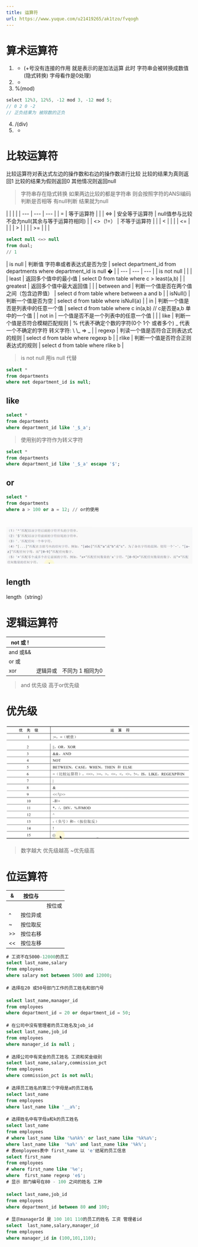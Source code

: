 ```yaml
---
title: 运算符
url: https://www.yuque.com/u21419265/ak1tzo/fvqogh
---
```




# 算术运算符

1. - (+号没有连接的作用 就是表示的是加法运算 此时 字符串会被转换成数值(隐式转换) 字母看作是0处理)
2. -
3. %(mod)

```java
select 12%3, 12%5, -12 mod 3, -12 mod 5;
// 0 2 0 -2
// 正负结果为 被除数的正负
```

4. /(div)
5. -



# 比较运算符

比较运算符对表达式左边的操作数和右边的操作数进行比较 比较的结果为真则返回1 比较的结果为假则返回0 其他情况则返回null

> 字符串存在隐式转换
> 如果两边比较的都是字符串 则会按照字符的ANSI编码判断是否相等
> 有null判断 结果就为null

|&#x20;
&#x20;|  |  |
| --- | --- | --- |
| = | 等于运算符 |  |
| <=> | 安全等于运算符 | null值参与比较不会为null(其余与等于运算符相同) |
| <>（!=） | 不等于运算符 |  |
| < |  |  |
| <= |  |  |
| > |  |  |
| >= |  |  |

```sql
select null <=> null
from dual;
// 1
```

| is null | 判断值 字符串或者表达式是否为空 | select department\_id from departments where department\_id is null
� |
| --- | --- | --- |
| is not null |  |  |
| least | 返回多个值中的最小值 | select D from table where c > least(a,b) |
| greatest | 返回多个值中最大返回值 |  |
| between and | 判断一个值是否在两个值之间（包含边界值） | select d from table where between a and b |
| isNull() | 判断一个值是否为空 | select d from table where isNull(a) |
| in | 判断一个值是否是列表中的任意一个值 | select d from table where c in(a,b)&#x20;
// c是否是a,b 单中的一个值 |
| not in | 一个值是否不是一个列表中的任意一个值 |  |
| like | 判断一个值是否符合模糊匹配规则 | % 代表不确定个数的字符(0个 1个 或者多个)
\_ 代表一个不确定的字符
转义字符: \\
&#x20;\\\_ => \_ |
| regexp | 判读一个值是否符合正则表达式的规则 | select d from table where regexp b |
| rlike | 判断一个值是否符合正则表达式的规则 | select d from table where rlike b |

> is not null 用is null 代替

```sql
select *
from departments
where not department_id is null;
```



## like

```sql
select *
from departments
where department_id like '_$_a';
```

> 使用别的字符作为转义字符

```sql
select *
from departments
where department_id like '_$_a' escape '$';
```



## or

```sql
select *
from departments
where a > 100 or a = 12; // or的使用
```



# ![image.png](../../assets/mysql/fvqogh/1643462413971-296da5cc-f2df-4a20-a325-b654a1788495.png)



## length

length（string）



# 逻辑运算符

| not 或 ! |  |  |
| --- | --- | --- |
| and 或&& |  |  |
| or 或 || |  |  |
| xor | 逻辑异或 | 不同为 1 相同为0 |

> and 优先级 高于or优先级



# 优先级

![image.png](../../assets/mysql/fvqogh/1643462966269-440bad36-c2ff-4d00-895d-bde03b8b19f1.png)

> 数字越大 优先级越高
> \~优先级高



# 位运算符

| & | 按位与 |  |
| --- | --- | --- |
| | | 按位或 |  |
| ^ | 按位异或 |  |
| ~ | 按位取反 |  |
| >> | 按位右移 |  |
| << | 按位左移 |  |

```sql
# 工资不在5000-12000的员工
select last_name,salary
from employees
where salary not between 5000 and 12000;

# 选择在20 或50号部门工作的员工姓名和部门号

select last_name,manager_id
from employees
where department_id = 20 or department_id = 50;

# 在公司中没有管理者的员工姓名及job_id
select last_name,job_id
from employees
where manager_id is null ;

# 选择公司中有奖金的员工姓名 工资和奖金级别
select last_name,salary,commission_pct
from employees
where commission_pct is not null;

# 选择员工姓名的第三个字母是a的员工姓名
select last_name
from employees
where last_name like '__a%';

# 选择姓名中有字母a和k的员工姓名
select last_name
from employees
# where last_name like '%a%k%' or last_name like '%k%a%';
where last_name like  '%a%' and last_name like '%k%';
# 表employees表中 first_name 以 'e'结尾的员工信息
select first_name
from employees
# where first_name like '%e';
where  first_name regexp 'e$';
# 显示 部门编号在80 - 100 之间的姓名 工种

select last_name,job_id
from employees
where department_id between 80 and 100;

# 显示managerId 是 100 101 110的员工的姓名 工资 管理者id
select  last_name,salary,manager_id
from employees
where manager_id in (100,101,110);
```
